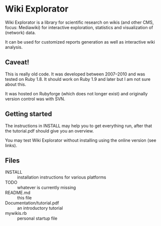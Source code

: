 # Wiki Explorator #

Wiki Explorator is a library for scientific research on wikis (and
other CMS, focus: Mediawiki) for interactive exploration, statistics
and visualization of (network) data.

It can be used for customized reports generation as well as
interactive wiki analysis.

## Caveat! ##

This is really old code. It was developed between 2007–2010 and was 
tested on Ruby 1.8. It should work on Ruby 1.9 and later but I am not 
sure about this.

It was hosted on Rubyforge (which does not longer exist) and originally
version control was with SVN.

## Getting started ##

The instructions in INSTALL may help you to get everything run, after
that the tutorial.pdf should give you an overview. 

You may test Wiki Explorator without installing using the online
version (see links).

## Files ##

<dl>
<dt>INSTALL</dt><dd>installation instructions for various platforms<dd>
<dt>TODO</dt><dd>whatever is currently missing</dd>
<dt>README.md</dt><dd>this file</dd>
<dt>Documentation/tutorial.pdf</dt><dd>an introductory tutorial</dd>
<dt>mywikis.rb</dt><dd>personal startup file</dd>
</dl>

